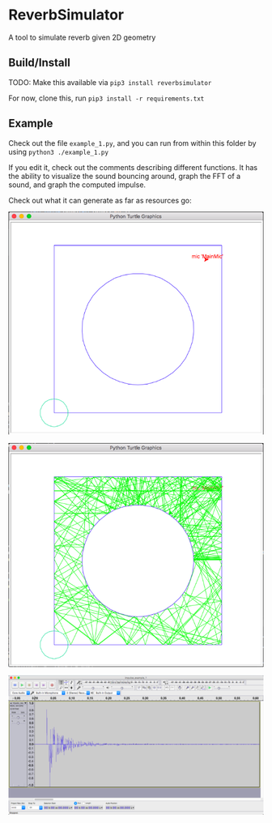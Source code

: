 # ReverbSimulator

A tool to simulate reverb given 2D geometry


## Build/Install

TODO: Make this available via `pip3 install reverbsimulator`

For now, clone this, run `pip3 install -r requirements.txt`



## Example

Check out the file `example_1.py`, and you can run from within this folder by using `python3 ./example_1.py`

If you edit it, check out the comments describing different functions. It has the ability to visualize the sound bouncing around, graph the FFT of a sound, and graph the computed impulse.

Check out what it can generate as far as resources go:

![example 1 scene](/images/example_1_scene_diagram.png?raw=true "example 1 scene")

![example 1 anim](/images/example_1_anim.png?raw=true "example 1 animation")

![example 1 impulse](/images/example_1_impulse.png?raw=true "example 1 impulse")

